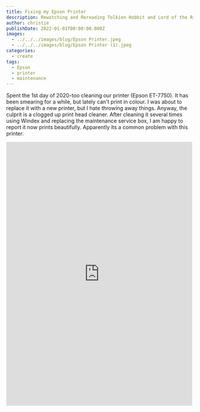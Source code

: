 ```yaml
---
title: Fixing my Epson Printer
description: Rewatching and Rereading Tolkien Hobbit and Lord of the Rings
author: christie
publishDate: 2022-01-01T00:00:00.000Z
images:
  - ../../../images/blog/Epson Printer.jpeg
  - ../../../images/blog/Epson Printer (1).jpeg
categories:
  - create
tags:
  - Epson
  - printer
  - maintenance
---
```

Spent the 1st day of 2020-too cleaning our printer (Epson ET-7750). It has been smearing for a while, but lately can't print in colour. I was about to replace it with a new printer, but I hate throwing away things. Anyway, the culprit is a clogged up print head cleaner. After cleaning it several times using Windex and replacing the maintenance service box, I am happy to report it now prints beautifully. Apparently its a common problem with this printer.

<iframe src="https://www.facebook.com/plugins/post.php?href=https%3A%2F%2Fwww.facebook.com%2Fchris1.tham%2Fposts%2Fpfbid08qncfwgQdF223avM1jDMDcPnr94rWhVbDXUxVpwWMubH3qRv5gu8r8tTZPZakDU9l&show_text=true&width=500" width="500" height="706" style="border:none;overflow:hidden" scrolling="no" frameborder="0" allowfullscreen="true" allow="autoplay; clipboard-write; encrypted-media; picture-in-picture; web-share"></iframe>
